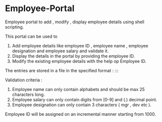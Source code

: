 # Employee-Portal
Employee portal to add , modify , display employee details using shell scripting.

This portal can be used to 
1. Add employee details like employee ID , employee name , employee designation and employee salary and validate it.
2. Display the details in the portal by providing the employee ID.
3. Modify the existing employee details with the help op Employee ID.

The entries are stored in a file in the specified format :
<Employee ID>:<Employee name>:<Employee salary>:<Employee designation>
  
Validation criteria :
  1. Employee name can only contain alphabets and should be max 25 characters long.
  2. Employee salary can only contain digits from [0-9] and (.) decimal point.
  3. Employee designation can only contain 3 characters ( mgr , dev etc ).

Employee ID will be assigned on an incremental manner starting from 1000.

